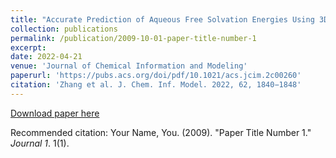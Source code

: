 ```yaml
---
title: "Accurate Prediction of Aqueous Free Solvation Energies Using 3D Atomic Feature-Based Graph Neural Network with Transfer Learning"
collection: publications
permalink: /publication/2009-10-01-paper-title-number-1
excerpt:
date: 2022-04-21
venue: 'Journal of Chemical Information and Modeling'
paperurl: 'https://pubs.acs.org/doi/pdf/10.1021/acs.jcim.2c00260'
citation: 'Zhang et al. J. Chem. Inf. Model. 2022, 62, 1840−1848'
---
```


[Download paper here](https://pubs.acs.org/doi/pdf/10.1021/acs.jcim.2c00260)

Recommended citation: Your Name, You. (2009). "Paper Title Number 1." <i>Journal 1</i>. 1(1).
